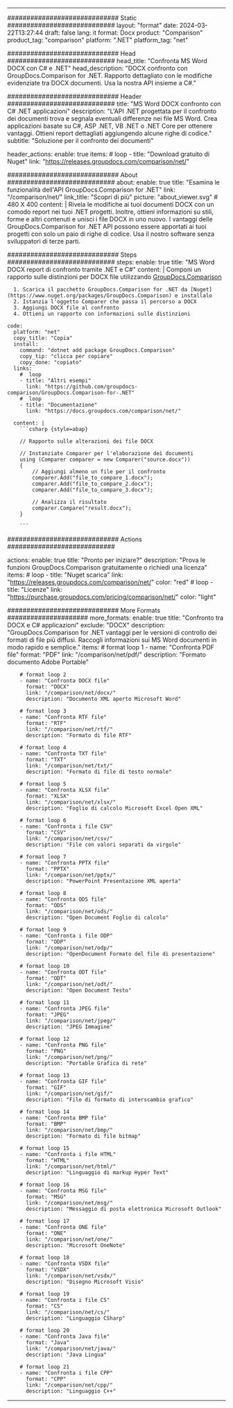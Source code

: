 
---
############################# Static ############################
layout: "format"
date:  2024-03-22T13:27:44
draft: false
lang: it
format: Docx
product: "Comparison"
product_tag: "comparison"
platform: ".NET"
platform_tag: "net"

############################# Head ############################
head_title: "Confronta MS Word DOCX con C# e .NET"
head_description: "DOCX confronto con GroupDocs.Comparison for .NET. Rapporto dettagliato con le modifiche evidenziate tra DOCX documenti. Usa la nostra API insieme a C#."

############################# Header ############################
title: "MS Word DOCX confronto con C# .NET applicazioni" 
description: "L'API .NET progettata per il confronto dei documenti trova e segnala eventuali differenze nei file MS Word. Crea applicazioni basate su C#, ASP .NET, VB .NET o .NET Core per ottenere vantaggi. Ottieni report dettagliati aggiungendo alcune righe di codice."
subtitle: "Soluzione per il confronto dei documenti" 

header_actions:
  enable: true
  items:
    #  loop
    - title: "Download gratuito di Nuget"
      link: "https://releases.groupdocs.com/comparison/net/"
      
############################# About ############################
about:
    enable: true
    title: "Esamina le funzionalità dell'API GroupDocs.Comparison for .NET"
    link: "/comparison/net/"
    link_title: "Scopri di più"
    picture: "about_viewer.svg" # 480 X 400
    content: |
       Rivela le modifiche ai tuoi documenti DOCX con un comodo report nei tuoi .NET progetti. Inoltre, ottieni informazioni su stili, forme e altri contenuti e unisci i file DOCX in uno nuovo. I vantaggi delle GroupDocs.Comparison for .NET API possono essere apportati ai tuoi progetti con solo un paio di righe di codice. Usa il nostro software senza sviluppatori di terze parti.

############################# Steps ############################
steps:
    enable: true
    title: "MS Word DOCX report di confronto tramite .NET e C#"
    content: |
      Componi un rapporto sulle distinzioni per DOCX file utilizzando [GroupDocs.Comparison](https://products.groupdocs.com/comparison/net/)
      
      1. Scarica il pacchetto GroupDocs.Comparison for .NET da [Nuget](https://www.nuget.org/packages/GroupDocs.Comparison) e installalo
      2. Istanzia l'oggetto Comparer che passa il percorso a DOCX
      3. Aggiungi DOCX file al confronto
      4. Ottieni un rapporto con informazioni sulle distinzioni
   
    code:
      platform: "net"
      copy_title: "Copia"
      install:
        command: "dotnet add package GroupDocs.Comparison"
        copy_tip: "clicca per copiare"
        copy_done: "copiato"
      links:
        #  loop
        - title: "Altri esempi"
          link: "https://github.com/groupdocs-comparison/GroupDocs.Comparison-for-.NET"
        #  loop
        - title: "Documentazione"
          link: "https://docs.groupdocs.com/comparison/net/"
          
      content: |
        ```csharp {style=abap}

        // Rapporto sulle alterazioni dei file DOCX

        // Instanziate Comparer per l'elaborazione dei documenti
        using (Comparer comparer = new Comparer("source.docx"))
        {
            // Aggiungi almeno un file per il confronto
        	comparer.Add("file_to_compare_1.docx");
            comparer.Add("file_to_compare_2.docx");
            comparer.Add("file_to_compare_3.docx");

            // Analizza il risultato
            comparer.Compare("result.docx"); 
        }
        
        ```            

############################# Actions ############################

actions:
  enable: true
  title: "Pronto per iniziare?"
  description: "Prova le funzioni GroupDocs.Comparison gratuitamente o richiedi una licenza"
  items:
    #  loop
    - title: "Nuget scarica"
      link: "https://releases.groupdocs.com/comparison/net/"
      color: "red"
        #  loop
    - title: "Licenze"
      link: "https://purchase.groupdocs.com/pricing/comparison/net/"
      color: "light"


############################# More Formats #####################
more_formats:
    enable: true
    title: "Confronto tra DOCX e C# applicazioni"
    exclude: "DOCX"
    description: "GroupDocs.Comparison for .NET vantaggi per le versioni di controllo dei formati di file più diffusi. Raccogli informazioni sui MS Word documenti in modo rapido e semplice."
    items: 
        # format loop 1
        - name: "Confronta PDF file"
          format: "PDF"
          link: "/comparison/net/pdf/"
          description: "Formato documento Adobe Portable"

        # format loop 2
        - name: "Confronta DOCX file"
          format: "DOCX"
          link: "/comparison/net/docx/"
          description: "Documento XML aperto Microsoft Word"

        # format loop 3
        - name: "Confronta RTF file"
          format: "RTF"
          link: "/comparison/net/rtf/"
          description: "Formato di file RTF"

        # format loop 4
        - name: "Confronta TXT file"
          format: "TXT"
          link: "/comparison/net/txt/"
          description: "Formato di file di testo normale"

        # format loop 5
        - name: "Confronta XLSX file"
          format: "XLSX"
          link: "/comparison/net/xlsx/"
          description: "Foglio di calcolo Microsoft Excel Open XML"

        # format loop 6
        - name: "Confronta i file CSV"
          format: "CSV"
          link: "/comparison/net/csv/"
          description: "File con valori separati da virgole"

        # format loop 7
        - name: "Confronta PPTX file"
          format: "PPTX"
          link: "/comparison/net/pptx/"
          description: "PowerPoint Presentazione XML aperta"

        # format loop 8
        - name: "Confronta ODS file"
          format: "ODS"
          link: "/comparison/net/ods/"
          description: "Open Document Foglio di calcolo"

        # format loop 9
        - name: "Confronta i file ODP"
          format: "ODP"
          link: "/comparison/net/odp/"
          description: "OpenDocument Formato del file di presentazione"

        # format loop 10
        - name: "Confronta ODT file"
          format: "ODT"
          link: "/comparison/net/odt/"
          description: "Open Document Testo"

        # format loop 11
        - name: "Confronta JPEG file"
          format: "JPEG"
          link: "/comparison/net/jpeg/"
          description: "JPEG Immagine"

        # format loop 12
        - name: "Confronta PNG file"
          format: "PNG"
          link: "/comparison/net/png/"
          description: "Portable Grafica di rete"

        # format loop 13
        - name: "Confronta GIF file"
          format: "GIF"
          link: "/comparison/net/gif/"
          description: "File di formato di interscambio grafico"

        # format loop 14
        - name: "Confronta BMP file"
          format: "BMP"
          link: "/comparison/net/bmp/"
          description: "Formato di file bitmap"

        # format loop 15
        - name: "Confronta i file HTML"
          format: "HTML"
          link: "/comparison/net/html/"
          description: "Linguaggio di markup Hyper Text"

        # format loop 16
        - name: "Confronta MSG file"
          format: "MSG"
          link: "/comparison/net/msg/"
          description: "Messaggio di posta elettronica Microsoft Outlook"

        # format loop 17
        - name: "Confronta ONE file"
          format: "ONE"
          link: "/comparison/net/one/"
          description: "Microsoft OneNote"

        # format loop 18
        - name: "Confronta VSDX file"
          format: "VSDX"
          link: "/comparison/net/vsdx/"
          description: "Disegno Microsoft Visio"

        # format loop 19
        - name: "Confronta i file CS"
          format: "CS"
          link: "/comparison/net/cs/"
          description: "Linguaggio CSharp"

        # format loop 20
        - name: "Confronta Java file"
          format: "Java"
          link: "/comparison/net/java/"
          description: "Java Lingua"
          
        # format loop 21
        - name: "Confronta i file CPP"
          format: "CPP"
          link: "/comparison/net/cpp/"
          description: "Linguaggio C++"
---